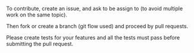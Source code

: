 To contribute, create an issue, and ask to be assign to (to avoid multiple work on the same topic).

Then fork or create a branch (git flow used) and proceed by pull requests.

Please create tests for your features and all the tests must pass before submitting the pull request.
